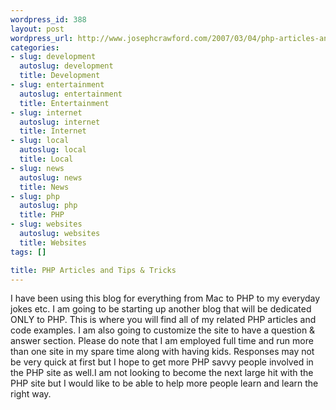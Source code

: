 ```yaml
--- 
wordpress_id: 388
layout: post
wordpress_url: http://www.josephcrawford.com/2007/03/04/php-articles-and-tips-tricks/
categories: 
- slug: development
  autoslug: development
  title: Development
- slug: entertainment
  autoslug: entertainment
  title: Entertainment
- slug: internet
  autoslug: internet
  title: Internet
- slug: local
  autoslug: local
  title: Local
- slug: news
  autoslug: news
  title: News
- slug: php
  autoslug: php
  title: PHP
- slug: websites
  autoslug: websites
  title: Websites
tags: []

title: PHP Articles and Tips & Tricks
---
```

I have been using this blog for everything from Mac to PHP to my everyday jokes etc.  I am going to be starting up another blog that will be dedicated ONLY to PHP.  This is where you will find all of my related PHP articles and code examples.  I am also going to customize the site to have a question &amp; answer section.  Please do note that I am employed full time and run more than one site in my spare time along with having kids.  Responses may not be very quick at first but I hope to get more PHP savvy people involved in the PHP site as well.I am not looking to become the next large hit with the PHP site but I would like to be able to help more people learn and learn the right way.
